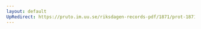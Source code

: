 ```yaml
---
layout: default
UpRedirect: https://pruto.im.uu.se/riksdagen-records-pdf/1871/prot-1871--ak--509/prot-1871--ak--509_013.pdf
---
```

